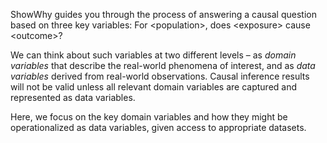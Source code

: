 ShowWhy guides you through the process of answering a causal question based on three key variables: For &lt;population&gt;, does &lt;exposure&gt; cause &lt;outcome&gt;?

We can think about such variables at two different levels – as _domain variables_ that describe the real-world phenomena of interest, and as _data variables_ derived from real-world observations.
Causal inference results will not be valid unless all relevant domain variables are captured and represented as data variables.

Here, we focus on the key domain variables and how they might be operationalized as data variables, given access to appropriate datasets.
